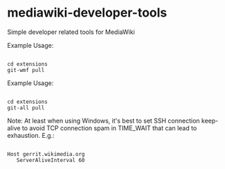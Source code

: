 # mediawiki-developer-tools
Simple developer related tools for MediaWiki

Example Usage:

<code>
cd extensions
git-wmf pull
</code>

Example Usage:

<code>
cd extensions
git-all pull
</code>

Note:
At least when using Windows, it's best to set SSH connection keep-alive to avoid TCP connection spam in TIME_WAIT that can lead to exhaustion. E.g.:

<code>
Host gerrit.wikimedia.org
   ServerAliveInterval 60
</code>
